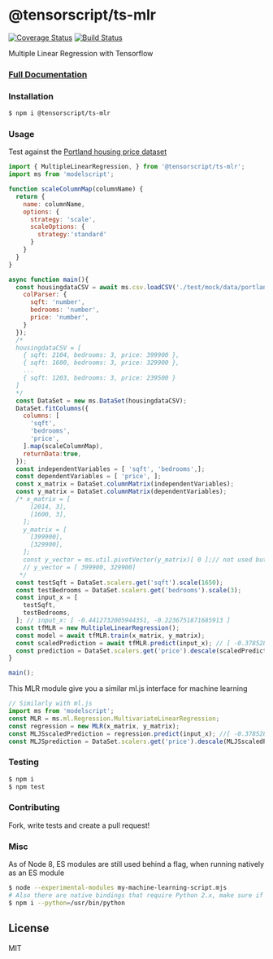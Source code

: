 # @tensorscript/ts-mlr

[![Coverage Status](https://coveralls.io/repos/github/repetere/ts-mlr/badge.svg?branch=master)](https://coveralls.io/github/repetere/ts-mlr?branch=master) [![Build Status](https://travis-ci.org/repetere/ts-mlr.svg?branch=master)](https://travis-ci.org/repetere/ts-mlr)

Multiple Linear Regression with Tensorflow
### [Full Documentation](<https://github.com/repetere/ts-mlr/blob/master/docs/API.md>)

### Installation

```sh
$ npm i @tensorscript/ts-mlr
```

### Usage

Test against the [Portland housing price dataset](http://openclassroom.stanford.edu/MainFolder/DocumentPage.php?course=MachineLearning&doc=exercises/ex3/ex3.html)

```javascript
import { MultipleLinearRegression, } from '@tensorscript/ts-mlr';
import ms from 'modelscript';

function scaleColumnMap(columnName) {
  return {
    name: columnName,
    options: {
      strategy: 'scale',
      scaleOptions: {
        strategy:'standard'
      }
    }
  }
}

async function main(){
  const housingdataCSV = await ms.csv.loadCSV('./test/mock/data/portland_housing_data.csv', {
    colParser: {
      sqft: 'number',
      bedrooms: 'number',
      price: 'number',
    }
  });
  /*
  housingdataCSV = [ 
    { sqft: 2104, bedrooms: 3, price: 399900 },
    { sqft: 1600, bedrooms: 3, price: 329900 },
    ...
    { sqft: 1203, bedrooms: 3, price: 239500 } 
  ] 
  */
  const DataSet = new ms.DataSet(housingdataCSV);
  DataSet.fitColumns({
    columns: [
      'sqft',
      'bedrooms',
      'price',
    ].map(scaleColumnMap),
    returnData:true,
  });
  const independentVariables = [ 'sqft', 'bedrooms',];
  const dependentVariables = [ 'price', ];
  const x_matrix = DataSet.columnMatrix(independentVariables); 
  const y_matrix = DataSet.columnMatrix(dependentVariables);
  /* x_matrix = [
      [2014, 3],
      [1600, 3],
    ];
    y_matrix = [
      [399900],
      [329900],
    ];
    const y_vector = ms.util.pivotVector(y_matrix)[ 0 ];// not used but just illustrative
    // y_vector = [ 399900, 329900]
   */
  const testSqft = DataSet.scalers.get('sqft').scale(1650);
  const testBedrooms = DataSet.scalers.get('bedrooms').scale(3);
  const input_x = [
    testSqft,
    testBedrooms,
  ]; // input_x: [ -0.4412732005944351, -0.2236751871685913 ]
  const tfMLR = new MultipleLinearRegression();
  const model = await tfMLR.train(x_matrix, y_matrix);
  const scaledPrediction = await tfMLR.predict(input_x); // [ -0.3785287367962629 ]
  const prediction = DataSet.scalers.get('price').descale(scaledPrediction); // prediction: 293081.4643348962
}

main();

```

This MLR module give you a similar ml.js interface for machine learning

```javascript
// Similarly with ml.js
import ms from 'modelscript';
const MLR = ms.ml.Regression.MultivariateLinearRegression;
const regression = new MLR(x_matrix, y_matrix);
const MLJSscaledPrediction = regression.predict(input_x); //[ -0.3785287367962629 ],
const MLJSprediction = DataSet.scalers.get('price').descale(MLJSscaledPrediction); // prediction: 293081.4643348962
```

### Testing

```sh
$ npm i
$ npm test
```

### Contributing

Fork, write tests and create a pull request!

### Misc

As of Node 8, ES modules are still used behind a flag, when running natively as an ES module

```sh
$ node --experimental-modules my-machine-learning-script.mjs
# Also there are native bindings that require Python 2.x, make sure if you're using Andaconda, you build with your Python 2.x bin
$ npm i --python=/usr/bin/python
 ```

License
----

MIT